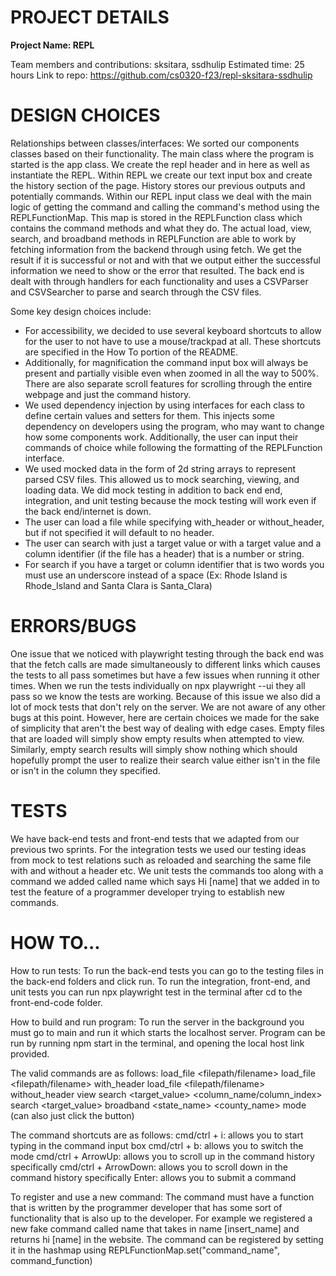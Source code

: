 # PROJECT DETAILS

**Project Name: REPL**

Team members and contributions: sksitara, ssdhulip
Estimated time: 25 hours
Link to repo: https://github.com/cs0320-f23/repl-sksitara-ssdhulip

# DESIGN CHOICES

Relationships between classes/interfaces:
We sorted our components classes based on their functionality. The main class where the program is
started is the app class. We create the repl header and in here as well as instantiate the REPL.
Within REPL we create our text input box and create the history section of the page. History stores
our previous outputs and potentially commands. Within our REPL input class we deal with the main
logic of getting the command and calling the command's method using the REPLFunctionMap. This map
is stored in the REPLFunction class which contains the command methods and what they do. The actual
load, view, search, and broadband methods in REPLFunction are able to work by fetching information
from the backend through using fetch. We get the result if it is successful or not and with that we
output either the successful information we need to show or the error that resulted. The back end is
dealt with through handlers for each functionality and uses a CSVParser and CSVSearcher to parse and
search through the CSV files. 

Some key design choices include:

- For accessibility, we decided to use several keyboard shortcuts to allow for the user to not have
to use a mouse/trackpad at all. These shortcuts are specified in the How To portion of the README. 
- Additionally, for magnification the command input box will always be present and partially visible
even when zoomed in all the way to 500%. There are also separate scroll features for scrolling
through the entire webpage and just the command history.
- We used dependency injection by using interfaces for each class to define certain values and
setters for them. This injects some dependency on developers using the program, who may want to
change how some components work. Additionally, the user can input their commands of choice while
following the formatting of the REPLFunction interface. 
- We used mocked data in the form of 2d string arrays to represent parsed CSV files. This allowed
us to mock searching, viewing, and loading data. We did mock testing in addition to back end
end, integration, and unit testing because the mock testing will work even if the back end/internet
is down.
- The user can load a file while specifying with_header or without_header, but if not specified it
will default to no header. 
- The user can search with just a target value or with a target value and a column identifier (if
the file has a header) that is a number or string.
- For search if you have a target or column identifier that is two words you must use an underscore
instead of a space (Ex: Rhode Island is Rhode_Island and Santa Clara is Santa_Clara)

# ERRORS/BUGS

One issue that we noticed with playwright testing through the back end was that the fetch calls are
made simultaneously to different links which causes the tests to all pass sometimes but have a few 
issues when running it other times. When we run the tests individually on npx playwright --ui they 
all pass so we know the tests are working. Because of this issue we also did a lot of mock tests 
that don't rely on the server. We are not aware of any other bugs at this point. However, here 
are certain choices we made for the sake of simplicity that aren't the best way of dealing with edge
cases. Empty files that are loaded will simply show empty results when attempted to view. Similarly,
empty search results will simply show nothing which should hopefully prompt the user to realize 
their search value either isn't in the file or isn't in the column they specified. 

# TESTS

We have back-end tests and front-end tests that we adapted from our previous two sprints. For the
integration tests we used our testing ideas from mock to test relations such as reloaded and
searching the same file with and without a header etc. We unit tests the commands too along with a 
command we added called name which says Hi [name] that we added in to test the feature of a 
programmer developer trying to establish new commands. 

# HOW TO...

How to run tests:
To run the back-end tests you can go to the testing files in the back-end folders and click run. To
run the integration, front-end, and unit tests you can run npx playwright test in the terminal after
cd to the front-end-code folder. 

How to build and run program:
To run the server in the background you must go to main and run it which starts the localhost
server. Program can be run by running npm start in the terminal, and opening the local host link
provided.

The valid commands are as follows:
load_file <filepath/filename>
load_file <filepath/filename> with_header
load_file <filepath/filename> without_header
view
search <target_value> <column_name/column_index>
search <target_value>
broadband <state_name> <county_name>
mode (can also just click the button)

The command shortcuts are as follows: 
cmd/ctrl + i: allows you to start typing in the command input box
cmd/ctrl + b: allows you to switch the mode
cmd/ctrl + ArrowUp: allows you to scroll up in the command history specifically
cmd/ctrl + ArrowDown: allows you to scroll down in the command history specifically
Enter: allows you to submit a command

To register and use a new command:
The command must have a function that is written by the programmer developer that has some sort of
functionality that is also up to the developer. For example we registered a new fake command called
name that takes in name [insert_name] and returns hi [name] in the website. The command can be
registered by setting it in the hashmap using REPLFunctionMap.set("command_name", command_function)
